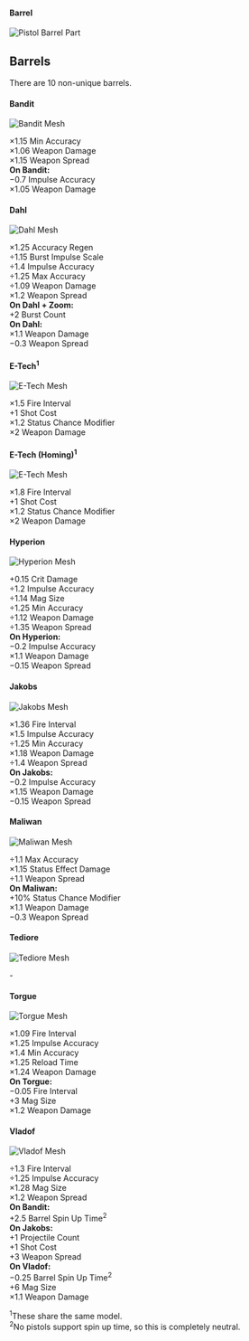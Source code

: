 #### Barrel

![Pistol Barrel Part](https://bl2.parts/pistols/%5Eimages/parts/barrel.png)
## Barrels

There are 10 non-unique barrels.

#### Bandit

![Bandit Mesh](https://bl2.parts/pistols/%5Eimages/barrels/bandit.png)

×1.15 Min Accuracy  
×1.06 Weapon Damage  
×1.15 Weapon Spread  
**On Bandit:**  
−0.7 Impulse Accuracy  
×1.05 Weapon Damage

#### Dahl

![Dahl Mesh](https://bl2.parts/pistols/%5Eimages/barrels/dahl.png)

×1.25 Accuracy Regen  
÷1.15 Burst Impulse Scale  
÷1.4 Impulse Accuracy  
÷1.25 Max Accuracy  
÷1.09 Weapon Damage  
×1.2 Weapon Spread  
**On Dahl + Zoom:**  
+2 Burst Count  
**On Dahl:**  
×1.1 Weapon Damage  
−0.3 Weapon Spread

#### E-Tech<sup>1</sup>

![E-Tech Mesh](https://bl2.parts/pistols/%5Eimages/barrels/etech.png)

×1.5 Fire Interval  
+1 Shot Cost  
×1.2 Status Chance Modifier  
×2 Weapon Damage

#### E-Tech (Homing)<sup>1</sup>

![E-Tech Mesh](https://bl2.parts/pistols/%5Eimages/barrels/etech.png)

×1.8 Fire Interval  
+1 Shot Cost  
×1.2 Status Chance Modifier  
×2 Weapon Damage

#### Hyperion

![Hyperion Mesh](https://bl2.parts/pistols/%5Eimages/barrels/hyperion.png)

+0.15 Crit Damage  
÷1.2 Impulse Accuracy  
÷1.14 Mag Size  
÷1.25 Min Accuracy  
÷1.12 Weapon Damage  
÷1.35 Weapon Spread  
**On Hyperion:**  
−0.2 Impulse Accuracy  
×1.1 Weapon Damage  
−0.15 Weapon Spread

#### Jakobs

![Jakobs Mesh](https://bl2.parts/pistols/%5Eimages/barrels/jakobs.png)

×1.36 Fire Interval  
×1.5 Impulse Accuracy  
÷1.25 Min Accuracy  
×1.18 Weapon Damage  
÷1.4 Weapon Spread  
**On Jakobs:**  
−0.2 Impulse Accuracy  
×1.15 Weapon Damage  
−0.15 Weapon Spread

#### Maliwan

![Maliwan Mesh](https://bl2.parts/pistols/%5Eimages/barrels/maliwan.png)

÷1.1 Max Accuracy  
×1.15 Status Effect Damage  
÷1.1 Weapon Spread  
**On Maliwan:**  
+10% Status Chance Modifier  
×1.1 Weapon Damage  
−0.3 Weapon Spread

#### Tediore

![Tediore Mesh](https://bl2.parts/pistols/%5Eimages/barrels/tediore.png)

\-

#### Torgue

![Torgue Mesh](https://bl2.parts/pistols/%5Eimages/barrels/torgue.png)

×1.09 Fire Interval  
×1.25 Impulse Accuracy  
×1.4 Min Accuracy  
×1.25 Reload Time  
×1.24 Weapon Damage  
**On Torgue:**  
−0.05 Fire Interval  
+3 Mag Size  
×1.2 Weapon Damage

#### Vladof

![Vladof Mesh](https://bl2.parts/pistols/%5Eimages/barrels/vladof.png)

÷1.3 Fire Interval  
÷1.25 Impulse Accuracy  
×1.28 Mag Size  
×1.2 Weapon Spread  
**On Bandit:**  
+2.5 Barrel Spin Up Time<sup>2</sup>  
**On Jakobs:**  
+1 Projectile Count  
+1 Shot Cost  
+3 Weapon Spread  
**On Vladof:**  
−0.25 Barrel Spin Up Time<sup>2</sup>  
+6 Mag Size  
×1.1 Weapon Damage

<sup>1</sup>These share the same model.  
<sup>2</sup>No pistols support spin up time, so this is completely neutral.

